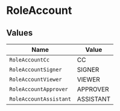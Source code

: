# RoleAccount


## Values

| Name                   | Value                  |
| ---------------------- | ---------------------- |
| `RoleAccountCc`        | CC                     |
| `RoleAccountSigner`    | SIGNER                 |
| `RoleAccountViewer`    | VIEWER                 |
| `RoleAccountApprover`  | APPROVER               |
| `RoleAccountAssistant` | ASSISTANT              |